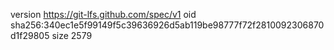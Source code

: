 version https://git-lfs.github.com/spec/v1
oid sha256:340ec1e5f99149f5c39636926d5ab119be98777f72f2810092306870d1f29805
size 2579

